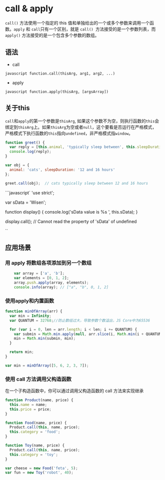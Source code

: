 # call & apply
`call()` 方法使用一个指定的 this 值和单独给出的一个或多个参数来调用一个函数。`apply` 和 `call`只有一个区别，就是 `call() `方法接受的是一个参数列表，而 `apply()` 方法接受的是一个包含多个参数的数组。

## 语法

- call

```javascript function.call(thisArg, arg1, arg2, ...)```

- apply

```javascript function.apply(thisArg, [argsArray])```

## 关于this
`call`和`apply`的第一个参数是`thisArg`, 如果这个参数不为空，则执行函数的`this`会绑定到`thisArg`上。如果`thisArg`为空或者`null`，这个要看是否运行在严格模式，严格模式下执行函数的`this`指向`undefined`，非严格模式指`window`。
```javascript
function greet() {
  var reply = [this.animal, 'typically sleep between', this.sleepDuration].join(' ');
  console.log(reply);
}

var obj = {
  animal: 'cats', sleepDuration: '12 and 16 hours'
};

greet.call(obj);  // cats typically sleep between 12 and 16 hours

```
```javascript`
'use strict';

var sData = 'Wisen';

function display() {
  console.log('sData value is %s ', this.sData);
}

display.call(); // Cannot read the property of 'sData' of undefined

``

## 应用场景

### 用 apply 将数组各项添加到另一个数组
```javascript
    var array = ['a', 'b'];
    var elements = [0, 1, 2];
    array.push.apply(array, elements);
    console.info(array); // ["a", "b", 0, 1, 2]
```

### 使用apply和内置函数

```javascript
function minOfArray(arr) {
  var min = Infinity;
  var QUANTUM = 32768;//防止数组过大，导致参数个数溢出，JS Core中为65536

  for (var i = 0, len = arr.length; i < len; i += QUANTUM) {
    var submin = Math.min.apply(null, arr.slice(i, Math.min(i + QUANTUM, len)));
    min = Math.min(submin, min);
  }

  return min;
}

var min = minOfArray([5, 6, 2, 3, 7]);

```

### 使用 call 方法调用父构造函数
在一个子构造函数中，你可以通过调用父构造函数的 call 方法来实现继承
```javascript
function Product(name, price) {
  this.name = name;
  this.price = price;
}

function Food(name, price) {
  Product.call(this, name, price);
  this.category = 'food';
}

function Toy(name, price) {
  Product.call(this, name, price);
  this.category = 'toy';
}

var cheese = new Food('feta', 5);
var fun = new Toy('robot', 40);

```

### 

